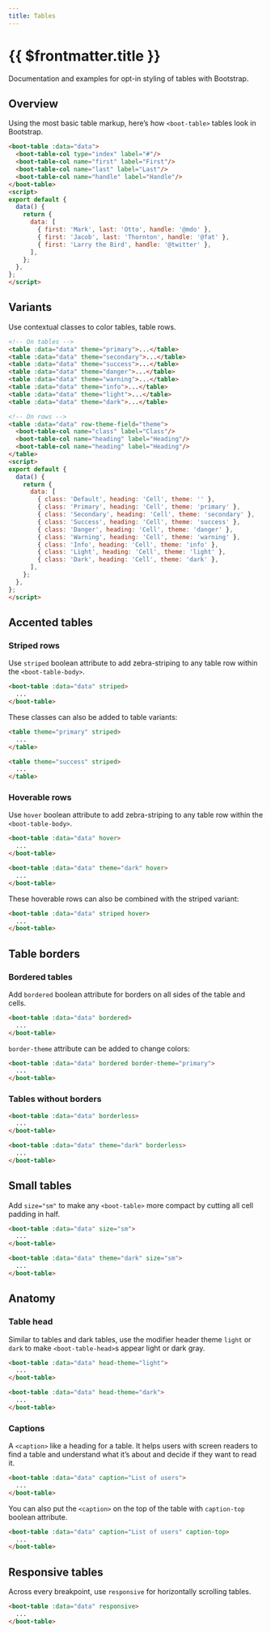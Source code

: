```yaml
---
title: Tables
---
```


# {{ $frontmatter.title }}

Documentation and examples for opt-in styling of tables with Bootstrap.

## Overview

Using the most basic table markup, here’s how ```<boot-table>``` tables look in Bootstrap.

<div class="example">
  <boot-table
    :data-source="[
      { first: 'Mark', last: 'Otto', handle: '@mdo' },
      { first: 'Jacob', last: 'Thornton', handle: '@fat' },
      { first: 'Larry the Bird', handle: '@twitter' },
    ]"
  >
    <boot-table-col type="index" label="#"/>
    <boot-table-col name="first" label="First"/>
    <boot-table-col name="last" label="Last"/>
    <boot-table-col name="handle" label="Handle"/>
  </boot-table>
</div>

```html
<boot-table :data="data">
  <boot-table-col type="index" label="#"/>
  <boot-table-col name="first" label="First"/>
  <boot-table-col name="last" label="Last"/>
  <boot-table-col name="handle" label="Handle"/>
</boot-table>
<script>
export default {
  data() {
    return {
      data: [
        { first: 'Mark', last: 'Otto', handle: '@mdo' },
        { first: 'Jacob', last: 'Thornton', handle: '@fat' },
        { first: 'Larry the Bird', handle: '@twitter' },
      ],
    };
  },
};
</script>
```

## Variants

Use contextual classes to color tables, table rows.

<div class="example">
  <boot-table
    :data-source="[
      { class: 'Default', heading: 'Cell', theme: '' },
      { class: 'Primary', heading: 'Cell', theme: 'primary' },
      { class: 'Secondary', heading: 'Cell', theme: 'secondary' },
      { class: 'Success', heading: 'Cell', theme: 'success' },
      { class: 'Danger', heading: 'Cell', theme: 'danger' },
      { class: 'Warning', heading: 'Cell', theme: 'warning' },
      { class: 'Info', heading: 'Cell', theme: 'info' },
      { class: 'Light', heading: 'Cell', theme: 'light' },
      { class: 'Dark', heading: 'Cell', theme: 'dark' },
    ]"
    row-theme-field="theme"
  >
    <boot-table-col name="class" label="Class"/>
    <boot-table-col name="heading" label="Heading"/>
    <boot-table-col name="heading" label="Heading"/>
  </boot-table>
</div>

```html
<!-- On tables -->
<table :data="data" theme="primary">...</table>
<table :data="data" theme="secondary">...</table>
<table :data="data" theme="success">...</table>
<table :data="data" theme="danger">...</table>
<table :data="data" theme="warning">...</table>
<table :data="data" theme="info">...</table>
<table :data="data" theme="light">...</table>
<table :data="data" theme="dark">...</table>
```

```html
<!-- On rows -->
<table :data="data" row-theme-field="theme">
  <boot-table-col name="class" label="Class"/>
  <boot-table-col name="heading" label="Heading"/>
  <boot-table-col name="heading" label="Heading"/>
</table>
<script>
export default {
  data() {
    return {
      data: [
        { class: 'Default', heading: 'Cell', theme: '' },
        { class: 'Primary', heading: 'Cell', theme: 'primary' },
        { class: 'Secondary', heading: 'Cell', theme: 'secondary' },
        { class: 'Success', heading: 'Cell', theme: 'success' },
        { class: 'Danger', heading: 'Cell', theme: 'danger' },
        { class: 'Warning', heading: 'Cell', theme: 'warning' },
        { class: 'Info', heading: 'Cell', theme: 'info' },
        { class: 'Light', heading: 'Cell', theme: 'light' },
        { class: 'Dark', heading: 'Cell', theme: 'dark' },
      ],
    };
  },
};
</script>
```

## Accented tables

### Striped rows

Use ```striped``` boolean attribute to add zebra-striping to any table row within the ```<boot-table-body>```.

<div class="example">
  <boot-table
    :data-source="[
      { first: 'Mark', last: 'Otto', handle: '@mdo' },
      { first: 'Jacob', last: 'Thornton', handle: '@fat' },
      { first: 'Larry the Bird', handle: '@twitter' },
    ]"
    striped
  >
    <boot-table-col type="index" label="#"/>
    <boot-table-col name="first" label="First"/>
    <boot-table-col name="last" label="Last"/>
    <boot-table-col name="handle" label="Handle"/>
  </boot-table>
</div>

```html
<boot-table :data="data" striped>
  ...
</boot-table>
```

These classes can also be added to table variants:

<div class="example">
  <boot-table
    :data-source="[
      { first: 'Mark', last: 'Otto', handle: '@mdo' },
      { first: 'Jacob', last: 'Thornton', handle: '@fat' },
      { first: 'Larry the Bird', handle: '@twitter' },
    ]"
    theme="primary"
    striped
  >
    <boot-table-col type="index" label="#"/>
    <boot-table-col name="first" label="First"/>
    <boot-table-col name="last" label="Last"/>
    <boot-table-col name="handle" label="Handle"/>
  </boot-table>
</div>

```html
<table theme="primary" striped>
  ...
</table>
```

<div class="example">
  <boot-table
    :data-source="[
      { first: 'Mark', last: 'Otto', handle: '@mdo' },
      { first: 'Jacob', last: 'Thornton', handle: '@fat' },
      { first: 'Larry the Bird', handle: '@twitter' },
    ]"
    theme="success"
    striped
  >
    <boot-table-col type="index" label="#"/>
    <boot-table-col name="first" label="First"/>
    <boot-table-col name="last" label="Last"/>
    <boot-table-col name="handle" label="Handle"/>
  </boot-table>
</div>

```html
<table theme="success" striped>
  ...
</table>
```

### Hoverable rows

Use ```hover``` boolean attribute to add zebra-striping to any table row within the ```<boot-table-body>```.

<div class="example">
  <boot-table
    :data-source="[
      { first: 'Mark', last: 'Otto', handle: '@mdo' },
      { first: 'Jacob', last: 'Thornton', handle: '@fat' },
      { first: 'Larry the Bird', handle: '@twitter' },
    ]"
    hover
  >
    <boot-table-col type="index" label="#"/>
    <boot-table-col name="first" label="First"/>
    <boot-table-col name="last" label="Last"/>
    <boot-table-col name="handle" label="Handle"/>
  </boot-table>
</div>

```html
<boot-table :data="data" hover>
  ...
</boot-table>
```

<div class="example">
  <boot-table
    :data-source="[
      { first: 'Mark', last: 'Otto', handle: '@mdo' },
      { first: 'Jacob', last: 'Thornton', handle: '@fat' },
      { first: 'Larry the Bird', handle: '@twitter' },
    ]"
    theme="dark"
    hover
  >
    <boot-table-col type="index" label="#"/>
    <boot-table-col name="first" label="First"/>
    <boot-table-col name="last" label="Last"/>
    <boot-table-col name="handle" label="Handle"/>
  </boot-table>
</div>

```html
<boot-table :data="data" theme="dark" hover>
  ...
</boot-table>
```

These hoverable rows can also be combined with the striped variant:

<div class="example">
  <boot-table
    :data-source="[
      { first: 'Mark', last: 'Otto', handle: '@mdo' },
      { first: 'Jacob', last: 'Thornton', handle: '@fat' },
      { first: 'Larry the Bird', handle: '@twitter' },
    ]"
    striped
    hover
  >
    <boot-table-col type="index" label="#"/>
    <boot-table-col name="first" label="First"/>
    <boot-table-col name="last" label="Last"/>
    <boot-table-col name="handle" label="Handle"/>
  </boot-table>
</div>

```html
<boot-table :data="data" striped hover>
  ...
</boot-table>
```

## Table borders

### Bordered tables

Add ```bordered``` boolean attribute for borders on all sides of the table and cells.

<div class="example">
  <boot-table
    :data-source="[
      { first: 'Mark', last: 'Otto', handle: '@mdo' },
      { first: 'Jacob', last: 'Thornton', handle: '@fat' },
      { first: 'Larry the Bird', handle: '@twitter' },
    ]"
    bordered
  >
    <boot-table-col type="index" label="#"/>
    <boot-table-col name="first" label="First"/>
    <boot-table-col name="last" label="Last"/>
    <boot-table-col name="handle" label="Handle"/>
  </boot-table>
</div>

```html
<boot-table :data="data" bordered>
  ...
</boot-table>
```

```border-theme``` attribute can be added to change colors:

<div class="example">
  <boot-table
    :data-source="[
      { first: 'Mark', last: 'Otto', handle: '@mdo' },
      { first: 'Jacob', last: 'Thornton', handle: '@fat' },
      { first: 'Larry the Bird', handle: '@twitter' },
    ]"
    bordered
    border-theme="primary"
  >
    <boot-table-col type="index" label="#"/>
    <boot-table-col name="first" label="First"/>
    <boot-table-col name="last" label="Last"/>
    <boot-table-col name="handle" label="Handle"/>
  </boot-table>
</div>

```html
<boot-table :data="data" bordered border-theme="primary">
  ...
</boot-table>
```

### Tables without borders

<div class="example">
  <boot-table
    :data-source="[
      { first: 'Mark', last: 'Otto', handle: '@mdo' },
      { first: 'Jacob', last: 'Thornton', handle: '@fat' },
      { first: 'Larry the Bird', handle: '@twitter' },
    ]"
    borderless
  >
    <boot-table-col type="index" label="#"/>
    <boot-table-col name="first" label="First"/>
    <boot-table-col name="last" label="Last"/>
    <boot-table-col name="handle" label="Handle"/>
  </boot-table>
</div>

```html
<boot-table :data="data" borderless>
  ...
</boot-table>
```

<div class="example">
  <boot-table
    :data-source="[
      { first: 'Mark', last: 'Otto', handle: '@mdo' },
      { first: 'Jacob', last: 'Thornton', handle: '@fat' },
      { first: 'Larry the Bird', handle: '@twitter' },
    ]"
    theme="dark"
    borderless
  >
    <boot-table-col type="index" label="#"/>
    <boot-table-col name="first" label="First"/>
    <boot-table-col name="last" label="Last"/>
    <boot-table-col name="handle" label="Handle"/>
  </boot-table>
</div>

```html
<boot-table :data="data" theme="dark" borderless>
  ...
</boot-table>
```

## Small tables

Add ```size="sm"``` to make any ```<boot-table>``` more compact by cutting all cell padding in half.

<div class="example">
  <boot-table
    :data-source="[
      { first: 'Mark', last: 'Otto', handle: '@mdo' },
      { first: 'Jacob', last: 'Thornton', handle: '@fat' },
      { first: 'Larry the Bird', handle: '@twitter' },
    ]"
    size="sm"
  >
    <boot-table-col type="index" label="#"/>
    <boot-table-col name="first" label="First"/>
    <boot-table-col name="last" label="Last"/>
    <boot-table-col name="handle" label="Handle"/>
  </boot-table>
</div>

```html
<boot-table :data="data" size="sm">
  ...
</boot-table>
```

<div class="example">
  <boot-table
    :data-source="[
      { first: 'Mark', last: 'Otto', handle: '@mdo' },
      { first: 'Jacob', last: 'Thornton', handle: '@fat' },
      { first: 'Larry the Bird', handle: '@twitter' },
    ]"
    theme="dark"
    size="sm"
  >
    <boot-table-col type="index" label="#"/>
    <boot-table-col name="first" label="First"/>
    <boot-table-col name="last" label="Last"/>
    <boot-table-col name="handle" label="Handle"/>
  </boot-table>
</div>

```html
<boot-table :data="data" theme="dark" size="sm">
  ...
</boot-table>
```

## Anatomy

### Table head

Similar to tables and dark tables, use the modifier header theme ```light``` or ```dark``` to make ```<boot-table-head>```s appear light or dark gray.

<div class="example">
  <boot-table
    :data-source="[
      { first: 'Mark', last: 'Otto', handle: '@mdo' },
      { first: 'Jacob', last: 'Thornton', handle: '@fat' },
      { first: 'Larry the Bird', handle: '@twitter' },
    ]"
    head-theme="light"
  >
    <boot-table-col type="index" label="#"/>
    <boot-table-col name="first" label="First"/>
    <boot-table-col name="last" label="Last"/>
    <boot-table-col name="handle" label="Handle"/>
  </boot-table>
</div>

```html
<boot-table :data="data" head-theme="light">
  ...
</boot-table>
```

<div class="example">
  <boot-table
    :data-source="[
      { first: 'Mark', last: 'Otto', handle: '@mdo' },
      { first: 'Jacob', last: 'Thornton', handle: '@fat' },
      { first: 'Larry the Bird', handle: '@twitter' },
    ]"
    head-theme="dark"
  >
    <boot-table-col type="index" label="#"/>
    <boot-table-col name="first" label="First"/>
    <boot-table-col name="last" label="Last"/>
    <boot-table-col name="handle" label="Handle"/>
  </boot-table>
</div>

```html
<boot-table :data="data" head-theme="dark">
  ...
</boot-table>
```

### Captions

A ```<caption>``` like a heading for a table. It helps users with screen readers to find a table and understand what it’s about and decide if they want to read it.

<div class="example">
  <boot-table
    :data-source="[
      { first: 'Mark', last: 'Otto', handle: '@mdo' },
      { first: 'Jacob', last: 'Thornton', handle: '@fat' },
      { first: 'Larry the Bird', handle: '@twitter' },
    ]"
    caption="List of users"
  >
    <boot-table-col type="index" label="#"/>
    <boot-table-col name="first" label="First"/>
    <boot-table-col name="last" label="Last"/>
    <boot-table-col name="handle" label="Handle"/>
  </boot-table>
</div>

```html
<boot-table :data="data" caption="List of users">
  ...
</boot-table>
```

You can also put the ```<caption>``` on the top of the table with ```caption-top``` boolean attribute.

<div class="example">
  <boot-table
    :data-source="[
      { first: 'Mark', last: 'Otto', handle: '@mdo' },
      { first: 'Jacob', last: 'Thornton', handle: '@fat' },
      { first: 'Larry the Bird', handle: '@twitter' },
    ]"
    caption="List of users"
    caption-top
  >
    <boot-table-col type="index" label="#"/>
    <boot-table-col name="first" label="First"/>
    <boot-table-col name="last" label="Last"/>
    <boot-table-col name="handle" label="Handle"/>
  </boot-table>
</div>

```html
<boot-table :data="data" caption="List of users" caption-top>
  ...
</boot-table>
```

## Responsive tables

Across every breakpoint, use ```responsive``` for horizontally scrolling tables.

<div class="example">
  <boot-table
    :data-source="[
      { heading: 'Cell' },
      { heading: 'Cell' },
      { heading: 'Cell' },
    ]"
    responsive
  >
    <boot-table-col type="index" label="#"/>
    <boot-table-col name="heading" label="Heading"/>
    <boot-table-col name="heading" label="Heading"/>
    <boot-table-col name="heading" label="Heading"/>
    <boot-table-col name="heading" label="Heading"/>
    <boot-table-col name="heading" label="Heading"/>
    <boot-table-col name="heading" label="Heading"/>
    <boot-table-col name="heading" label="Heading"/>
    <boot-table-col name="heading" label="Heading"/>
    <boot-table-col name="heading" label="Heading"/>
    <boot-table-col name="heading" label="Heading"/>
    <boot-table-col name="heading" label="Heading"/>
    <boot-table-col name="heading" label="Heading"/>
    <boot-table-col name="heading" label="Heading"/>
    <boot-table-col name="heading" label="Heading"/>
    <boot-table-col name="heading" label="Heading"/>
    <boot-table-col name="heading" label="Heading"/>
    <boot-table-col name="heading" label="Heading"/>
    <boot-table-col name="heading" label="Heading"/>
  </boot-table>
</div>

```html
<boot-table :data="data" responsive>
  ...
</boot-table>
```
